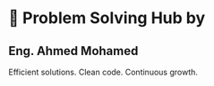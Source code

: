 # 🧠 Problem Solving Hub by 
## Eng. Ahmed Mohamed

Efficient solutions. Clean code. Continuous growth.
